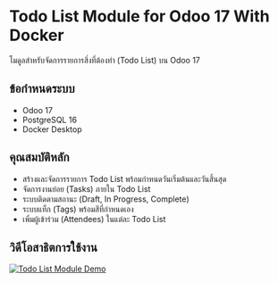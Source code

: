 # Todo List Module for Odoo 17 With Docker

โมดูลสำหรับจัดการรายการสิ่งที่ต้องทำ (Todo List) บน Odoo 17

## ข้อกำหนดระบบ

- Odoo 17
- PostgreSQL 16
- Docker Desktop

## คุณสมบัติหลัก

- สร้างและจัดการรายการ Todo List พร้อมกำหนดวันเริ่มต้นและวันสิ้นสุด
- จัดการงานย่อย (Tasks) ภายใน Todo List
- ระบบติดตามสถานะ (Draft, In Progress, Complete)
- ระบบแท็ก (Tags) พร้อมสีที่กำหนดเอง
- เพิ่มผู้เข้าร่วม (Attendees) ในแต่ละ Todo List

## วิดีโอสาธิตการใช้งาน

[![Todo List Module Demo](https://img.youtube.com/vi/1ySwNWxXKX0/0.jpg)](https://www.youtube.com/watch?v=1ySwNWxXKX0)
